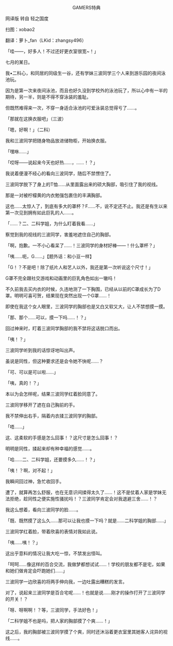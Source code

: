 <p align="center">GAMERS特典</p>

网译版 转自 轻之国度

扫图：xobao2

翻译：萝卜_fan（LKid：zhangsy496）

「哇——，好多人！不过还好更衣室很宽~！」

七月的某日。

我•二科心，和同居的同级生一谷，还有学妹三波同学三个人来到游乐园的夜间泳池玩。

因为是第一次来夜间泳池，而且也好久没到学校外的泳池玩了，所以心中有一半的期待，另一半，则是不得不穿泳装的羞耻。

但既然难得来一次，不穿一身适合泳池的可爱泳装总觉得亏了……。

「那就在这换衣服吧」（三波）

「嗯，好啊！」（二科）

我和三波同学把随身物品放进储物柜，开始换衣服。

「嘿咻……」

「哎呀——说起来今天也好热……，……！？」

我说着便漫不经心的看向三波同学，随后不禁愣住了。

三波同学脱下了身上的T恤……从里面露出来的硕大胸部，吸引住了我的视线。

那是一对被柠檬黄的内衣勉强包裹住的丰满胸部。

这也……太惊人了，到底有多大的罩杯？F……不，说不定还不止。我还是有生以来第一次见到拥有如此巨乳的人……。

「……？二、二科学姐，为什么盯着我看……」

察觉到我的视线的三波同学，害羞地遮住自己的胸部。

「啊，抱歉。一不小心看呆了……！三波同学的身材好棒——！什么罩杯？」

「咦……呃，G……」【题外话：和小豆一样】

「G！？不是吧！除了纸片人和艺人以外，我还是第一次听说这个尺寸！」

G罩不完全跟社交游戏和动画里的巨乳角色如出一辙吗！

不久前我去买内衣的时候，久违地测了一下胸围，已经从以前的C罩成长为了D罩。明明可喜可贺，结果现在突然出现一个G罩……！

即使在我这个女人眼里，三波同学的胸部也是又白又软又大，让人不禁想摸一摸。

「那、那个……可以，摸一下吗……！？」

回过神来时，盯着三波同学胸部的我不禁将这话脱口而出。

「咦！？」

三波同学听到我的话惊讶地叫出声。

虽说是同性，但这种要求还是会令她不快呢……？

「可、可以是可以啦……」

「咦，真的！？」

本以为会怎样呢，结果三波同学红着脸同意了。

三波同学移开了遮在自己胸前的手。

我不禁伸出右手，隔着内衣揉三波同学的胸部。

「唔……」

这、这柔软的手感是怎么回事！？这尺寸是怎么回事！？

明明是同性，揉起来却有种幸福的感觉……。

「哈……二、二科学姐，还要摸多久……！？」

「咦！？啊，对不起！」

我瞬间回过神，急忙收回手。

遭了，就算再怎么舒服，也在无意识间揉得太久了……！这不是仗着人家是学妹无法拒绝，趁同性之便实施性骚扰吗！？三波同学肯定会对我退避三舍……！？

我这么想着，看向三波同学的脸……。

「既、既然摸了这么久……那可以让我也摸一下吗？就是……二科学姐的胸部……」

三波同学红着脸，带着欣喜的表情对我如此说。

「咦……咦！？」

这出乎意料的情况让我大吃一惊，不禁发出怪叫。

「呵呵……像这样的百合交流，我做梦都想试试……！学校的朋友都不是宅，如果和她们做肯定会吓跑她们……」

三波同学一边欣喜的将两手伸向我，一边吐露出糟糕的发言。

对了，说起来三波同学是百合宅呢……！也就是说……刚才的操作打开了三波同学的开关！？

「呀、呀啊啊！？等，三波同学，手法好色！」

「二科学姐不也是吗，把人家的胸部摸了个爽……！」

这之后，我的胸部被三波同学摸了个爽，同时还沐浴着更衣室里其她客人诧异的视线……。

